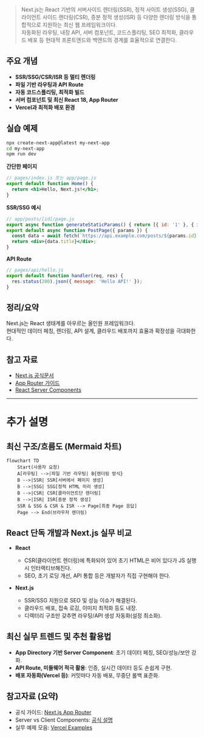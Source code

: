 > Next.js는 React 기반의 서버사이드 렌더링(SSR), 정적 사이트 생성(SSG), 클라이언트 사이드 렌더링(CSR), 증분 정적 생성(ISR) 등 다양한 렌더링 방식을 통합적으로 지원하는 최신 웹 프레임워크이다.  
> 자동화된 라우팅, 내장 API, 서버 컴포넌트, 코드스플리팅, SEO 최적화, 클라우드 배포 등 현대적 프론트엔드와 백엔드의 경계를 효율적으로 연결한다.

## 주요 개념

- **SSR/SSG/CSR/ISR 등 멀티 렌더링**
- **파일 기반 라우팅과 API Route**
- **자동 코드스플리팅, 최적화 빌드**
- **서버 컴포넌트 및 최신 React 18, App Router**
- **Vercel과 최적화 배포 환경**

## 실습 예제

```bash
npx create-next-app@latest my-next-app
cd my-next-app
npm run dev
```
**간단한 페이지**  
```jsx
// pages/index.js 또는 app/page.js
export default function Home() {
  return <h1>Hello, Next.js!</h1>;
}
```
**SSR/SSG 예시**  
```jsx
// app/posts/[id]/page.js
export async function generateStaticParams() { return [{ id: '1' }, { id: '2' }]; }
export default async function PostPage({ params }) {
  const data = await fetch(`https://api.example.com/posts/${params.id}`).then(r=>r.json());
  return <div>{data.title}</div>;
}
```
**API Route**  
```js
// pages/api/hello.js
export default function handler(req, res) {
  res.status(200).json({ message: 'Hello API!' });
}
```

## 정리/요약

Next.js는 React 생태계를 아우르는 올인원 프레임워크다.  
현대적인 데이터 페칭, 렌더링, API 설계, 클라우드 배포까지 효율과 확장성을 극대화한다.

## 참고 자료

- [Next.js 공식문서](https://nextjs.org/docs/getting-started)
- [App Router 가이드](https://nextjs.org/docs/app/building-your-application/routing)
- [React Server Components](https://nextjs.org/docs/app/building-your-application/rendering/server-components)

---

# 추가 설명

## 최신 구조/흐름도 (Mermaid 차트)

```mermaid
flowchart TD
    Start(사용자 요청)
    A[라우팅] -->|파일 기반 라우팅| B{렌더링 방식}
    B -->|SSR| SSR[서버에서 페이지 생성]
    B -->|SSG| SSG[정적 HTML 미리 생성]
    B -->|CSR| CSR[클라이언트단 렌더링]
    B -->|ISR| ISR[증분 정적 생성]
    SSR & SSG & CSR & ISR --> Page[최종 Page 응답]
    Page --> End(브라우저 렌더링)
```

## React 단독 개발과 Next.js 실무 비교

- **React**
  - CSR(클라이언트 렌더링)에 특화되어 있어 초기 HTML은 비어 있다가 JS 실행 시 인터랙티브해진다.
  - SEO, 초기 로딩 개선, API 통합 등은 개발자가 직접 구현해야 한다.

- **Next.js**
  - SSR/SSG 지원으로 SEO 및 성능 이슈가 해결된다.
  - 클라우드 배포, 접속 로깅, 이미지 최적화 등도 내장.
  - 디렉터리 구조만 갖추면 라우팅/API 생성 자동화(설정 최소화).

## 최신 실무 트렌드 및 추천 활용법
- **App Directory 기반 Server Component**: 초기 데이터 페칭, SEO/성능/보안 강화.
- **API Route, 미들웨어 적극 활용**: 인증, 실시간 데이터 등도 손쉽게 구현.
- **배포 자동화(Vercel 등)**: 커밋마다 자동 배포, 무중단 롤백 표준화.

## 참고자료 (요약)
- 공식 가이드: [Next.js App Router](https://nextjs.org/docs/app/building-your-application/routing)
- Server vs Client Components: [공식 설명](https://nextjs.org/docs/app/building-your-application/rendering/server-components)
- 실무 예제 모음: [Vercel Examples](https://github.com/vercel/examples)
